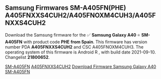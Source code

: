 <h2>Samsung Firmwares SM-A405FN(PHE) A405FNXXS4CUH2/A405FNOXM4CUH3/A405FNXXS4CUH2</h2>
Download the Samsung firmware for the ✅ <strong>Samsung Galaxy A40 </strong> ⭐ <strong>SM-A405FN</strong> with product code <strong>PHE</strong> <strong> from Spain</strong>. This firmware has version number PDA <strong>A405FNXXS4CUH2</strong> and CSC A405FNOXM4CUH3. The operating system of this firmware is Android R , with build date 2021-09-10. Changelist <strong>21800652</strong>.


[SM-A405FN](https://samfirm.shop/samsung/model/SM-A405FN)
[A405FNXXS4CUH2](https://samfirm.shop/samsung/pda/A405FNXXS4CUH2)
[Download Firmware Samsung Galaxy A40 SM-A405FN](https://samfirm.shop/samsung/firmware/454694)
